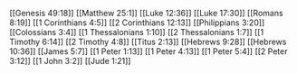 [[Genesis 49:18]]
[[Matthew 25:1]]
[[Luke 12:36]]
[[Luke 17:30]]
[[Romans 8:19]]
[[1 Corinthians 4:5]]
[[2 Corinthians 12:13]]
[[Philippians 3:20]]
[[Colossians 3:4]]
[[1 Thessalonians 1:10]]
[[2 Thessalonians 1:7]]
[[1 Timothy 6:14]]
[[2 Timothy 4:8]]
[[Titus 2:13]]
[[Hebrews 9:28]]
[[Hebrews 10:36]]
[[James 5:7]]
[[1 Peter 1:13]]
[[1 Peter 4:13]]
[[1 Peter 5:4]]
[[2 Peter 3:12]]
[[1 John 3:2]]
[[Jude 1:21]]
